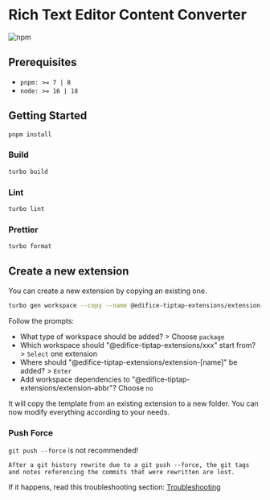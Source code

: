 # Rich Text Editor Content Converter

![npm](https://img.shields.io/npm/v/edifice-tiptap-extensions?style=flat-square)

## Prerequisites

- `pnpm: >= 7 | 8`
- `node: >= 16 | 18`

## Getting Started

```bash
pnpm install
```

### Build

```bash
turbo build
```

### Lint

```bash
turbo lint
```

### Prettier

```bash
turbo format
```

## Create a new extension

You can create a new extension by copying an existing one.

```bash
turbo gen workspace --copy --name @edifice-tiptap-extensions/extension-[name]
```

Follow the prompts:

- What type of workspace should be added? > Choose `package`
- Which workspace should "@edifice-tiptap-extensions/xxx" start from? > `Select` one extension
- Where should "@edifice-tiptap-extensions/extension-[name]" be added? > `Enter`
- Add workspace dependencies to "@edifice-tiptap-extensions/extension-abbr"? Choose `no`

It will copy the template from an existing extension to a new folder. You can now modify everything according to your needs.

### Push Force

`git push --force` is not recommended!

```
After a git history rewrite due to a git push --force, the git tags and notes referencing the commits that were rewritten are lost.
```

If it happens, read this troubleshooting section: [Troubleshooting](https://semantic-release.gitbook.io/semantic-release/support/troubleshooting#release-not-found-release-branch-after-git-push-force)
